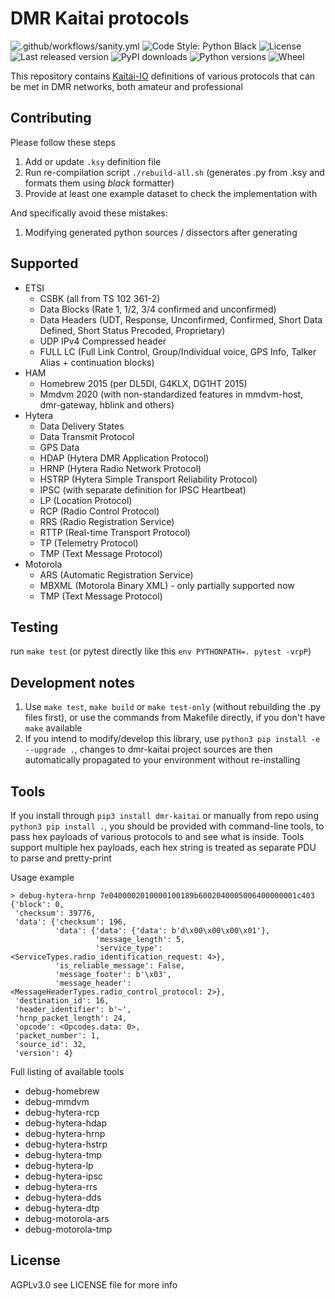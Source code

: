 # DMR Kaitai protocols

![.github/workflows/sanity.yml](https://img.shields.io/github/actions/workflow/status/OK-DMR/dmr-kaitai/sanity.yml?style=flat-square&branch=master)
![Code Style: Python Black](https://img.shields.io/badge/code%20style-black-000000.svg?style=flat-square)
![License](https://img.shields.io/pypi/l/dmr-kaitai?style=flat-square)
![Last released version](https://img.shields.io/pypi/v/dmr-kaitai?style=flat-square)
![PyPI downloads](https://img.shields.io/pypi/dm/dmr-kaitai?style=flat-square)
![Python versions](https://img.shields.io/pypi/pyversions/dmr-kaitai?style=flat-square)
![Wheel](https://img.shields.io/pypi/wheel/dmr-kaitai?style=flat-square)

This repository contains [Kaitai-IO](https://kaitai.io/) definitions of various protocols that can be met in DMR
networks, both amateur and professional

## Contributing

Please follow these steps

1. Add or update `.ksy` definition file
2. Run re-compilation script `./rebuild-all.sh` (generates .py from .ksy and formats them using *black* formatter)
3. Provide at least one example dataset to check the implementation with

And specifically avoid these mistakes:

1. Modifying generated python sources / dissectors after generating

## Supported

- ETSI
    - CSBK (all from TS 102 361-2)
    - Data Blocks (Rate 1, 1/2, 3/4 confirmed and unconfirmed)
    - Data Headers (UDT, Response, Unconfirmed, Confirmed, Short Data Defined, Short Status Precoded, Proprietary)
    - UDP IPv4 Compressed header
    - FULL LC (Full Link Control, Group/Individual voice, GPS Info, Talker Alias + continuation blocks)
- HAM
    - Homebrew 2015 (per DL5DI, G4KLX, DG1HT 2015)
    - Mmdvm 2020 (with non-standardized features in mmdvm-host, dmr-gateway, hblink and others)
- Hytera
    - Data Delivery States
    - Data Transmit Protocol
    - GPS Data
    - HDAP (Hytera DMR Application Protocol)
    - HRNP (Hytera Radio Network Protocol)
    - HSTRP (Hytera Simple Transport Reliability Protocol)
    - IPSC (with separate definition for IPSC Heartbeat)
    - LP (Location Protocol)
    - RCP (Radio Control Protocol)
    - RRS (Radio Registration Service)
    - RTTP (Real-time Transport Protocol)
    - TP (Telemetry Protocol)
    - TMP (Text Message Protocol)
- Motorola
    - ARS (Automatic Registration Service)
    - MBXML (Motorola Binary XML) - only partially supported now
    - TMP (Text Message Protocol)

## Testing

run `make test` (or pytest directly like this `env PYTHONPATH=. pytest -vrpP`)

## Development notes

1) Use `make test`, `make build` or `make test-only` (without rebuilding the .py files first), or use the commands from Makefile directly, if you don't have `make` available
2) If you intend to modify/develop this library, use `python3 pip install -e --upgrade .`, changes to dmr-kaitai project sources are then automatically propagated to your environment without re-installing

## Tools

If you install through `pip3 install dmr-kaitai` or manually from repo using `python3 pip install .`, you should be
provided with command-line tools,
to pass hex payloads of various protocols to and see what is inside. Tools support multiple hex payloads, each hex
string is treated as separate PDU to parse and pretty-print

Usage example

```
> debug-hytera-hrnp 7e0400002010000100189b6002040005006400000001c403
{'block': 0,
 'checksum': 39776,
 'data': {'checksum': 196,
          'data': {'data': {'data': b'd\x00\x00\x00\x01'},
                   'message_length': 5,
                   'service_type': <ServiceTypes.radio_identification_request: 4>},
          'is_reliable_message': False,
          'message_footer': b'\x03',
          'message_header': <MessageHeaderTypes.radio_control_protocol: 2>},
 'destination_id': 16,
 'header_identifier': b'~',
 'hrnp_packet_length': 24,
 'opcode': <Opcodes.data: 0>,
 'packet_number': 1,
 'source_id': 32,
 'version': 4}
```

Full listing of available tools

- debug-homebrew
- debug-mmdvm
- debug-hytera-rcp
- debug-hytera-hdap
- debug-hytera-hrnp
- debug-hytera-hstrp
- debug-hytera-tmp
- debug-hytera-lp
- debug-hytera-ipsc
- debug-hytera-rrs
- debug-hytera-dds
- debug-hytera-dtp
- debug-motorola-ars
- debug-motorola-tmp

## License

AGPLv3.0 see LICENSE file for more info
